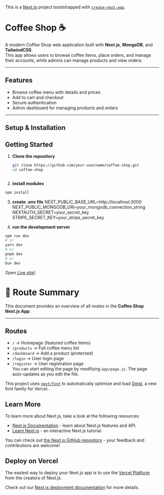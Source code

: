 This is a [Next.js](https://nextjs.org) project bootstrapped with [`create-next-app`](https://github.com/vercel/next.js/tree/canary/packages/create-next-app).

# Coffee Shop ☕

A modern Coffee Shop web application built with **Next.js**, **MongoDB**, and **TailwindCSS**.  
This app allows users to browse coffee items, place orders, and manage their accounts, while admins can manage products and view orders.  

---

## Features
- Browse coffee menu with details and prices  
- Add to cart and checkout  
- Secure authentication  
- Admin dashboard for managing products and orders  

---

## Setup & Installation

## Getting Started 
1. **Clone the repository**
   ```bash
   git clone https://github.com/your-username/coffee-shop.git
   cd coffee-shop
```
```
2. **install modules**
  ```bash
  npm install
```
3. **create .env file**
NEXT_PUBLIC_BASE_URL=http://localhost:3000
NEXT_PUBLIC_MONGODB_URI=your_mongodb_connection_string
NEXTAUTH_SECRET=your_secret_key
STRIPE_SECRET_KEY=your_stripe_secret_key

4. **run the development server**
```bash
npm run dev
# or
yarn dev
# or
pnpm dev
# or
bun dev
```

Open [Live site](https://coffe-shop-dusky.vercel.app/)]

# 📌 Route Summary

This document provides an overview of all routes in the **Coffee Shop Next.js App**.

---

## Routes
- `/` → Homepage (featured coffee items)  
- `/products` → Full coffee menu list
- `/dashboard` → Add a product (protected)
- `/login` → User login page  
- `/register` → User registration page  
You can start editing the page by modifying `app/page.js`. The page auto-updates as you edit the file.

This project uses [`next/font`](https://nextjs.org/docs/app/building-your-application/optimizing/fonts) to automatically optimize and load [Geist](https://vercel.com/font), a new font family for Vercel.

## Learn More

To learn more about Next.js, take a look at the following resources:

- [Next.js Documentation](https://nextjs.org/docs) - learn about Next.js features and API.
- [Learn Next.js](https://nextjs.org/learn) - an interactive Next.js tutorial.

You can check out [the Next.js GitHub repository](https://github.com/vercel/next.js) - your feedback and contributions are welcome!

## Deploy on Vercel

The easiest way to deploy your Next.js app is to use the [Vercel Platform](https://vercel.com/new?utm_medium=default-template&filter=next.js&utm_source=create-next-app&utm_campaign=create-next-app-readme) from the creators of Next.js.

Check out our [Next.js deployment documentation](https://nextjs.org/docs/app/building-your-application/deploying) for more details.
